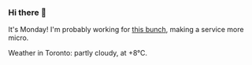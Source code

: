 ### Hi there :wave:

It's Monday! I'm probably working for [this bunch](https://github.com/kohofinancial), making a service more micro.

Weather in Toronto: partly cloudy, at +8°C.
